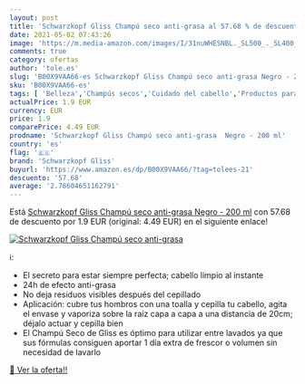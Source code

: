 ```yaml
---
layout: post
title: 'Schwarzkopf Gliss Champú seco anti-grasa al 57.68 % de descuento'
date: 2021-05-02 07:43:26
image: 'https://m.media-amazon.com/images/I/31nuWHESNBL._SL500_._SL400_.jpg'
comments: true
category: ofertas
author: 'tole.es'
slug: 'B00X9VAA66-es Schwarzkopf Gliss Champú seco anti-grasa Negro - 200 ml'
sku: 'B00X9VAA66-es'
tags: [ 'Belleza','Champús secos','Cuidado del cabello','Productos para el cuidado del cabello','champú','schwarzkopf','schwarzkopf gliss', ]
actualPrice: 1.9 EUR
currency: EUR
price: 1.9
comparePrice: 4.49 EUR
prodname: 'Schwarzkopf Gliss Champú seco anti-grasa  Negro - 200 ml'
country: 'es'
flag: '🇪🇸'
brand: 'Schwarzkopf Gliss'
buyurl: 'https://www.amazon.es/dp/B00X9VAA66/?tag=tolees-21'
descuento: '57.68'
average: '2.78604651162791'
---
```


Está [Schwarzkopf Gliss Champú seco anti-grasa  Negro - 200 ml](https://www.amazon.es/dp/B00X9VAA66/?tag=tolees-21) con 57.68 de descuento por 1.9 EUR (original: 4.49 EUR) en el siguiente enlace!

[![Schwarzkopf Gliss Champú seco anti-grasa](https://m.media-amazon.com/images/I/31nuWHESNBL._SL500_._SL400_.jpg)](https://www.amazon.es/dp/B00X9VAA66/?tag=tolees-21)

ℹ️:

- El secreto para estar siempre perfecta; cabello limpio al instante
- 24h de efecto anti-grasa
- No deja residuos visibles después del cepillado
- Aplicación: cubre tus hombros con una toalla y cepilla tu cabello, agita el envase y vaporiza sobre la raíz capa a capa a una distancia de 20cm; déjalo actuar y cepilla bien
- El Champú Seco de Gliss es óptimo para utilizar entre lavados ya que sus fórmulas consiguen aportar 1 día extra de frescor o volumen sin necesidad de lavarlo

[🛒 Ver la oferta!!](https://www.amazon.es/dp/B00X9VAA66/?tag=tolees-21)
